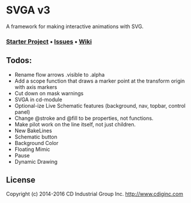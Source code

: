 # SVGA v3

A framework for making interactive animations with SVG.

### [Starter Project](https://github.com/cdig/svg-activity-starter) • [Issues](https://github.com/cdig/svga/issues) • [Wiki](https://github.com/cdig/svga/wiki)

## Todos:

* Rename flow arrows .visible to .alpha
* Add a scope function that draws a marker point at the transform origin with axis markers
* Cut down on mask warnings
* SVGA in cd-module
* Optional-ize Live Schematic features (background, nav, topbar, control panel)
* Change @stroke and @fill to be properties, not functions.
* Make pilot work on the line itself, not just children.
* New BakeLines
* Schematic button
* Background Color
* Floating Mimic
* Pause
* Dynamic Drawing

## License
Copyright (c) 2014-2016 CD Industrial Group Inc. http://www.cdiginc.com
